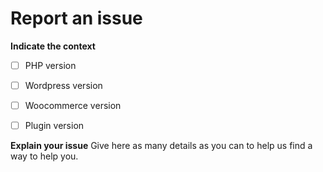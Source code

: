# Report an issue

**Indicate the context**

- [ ] PHP version

- [ ] Wordpress version

- [ ] Woocommerce version

- [ ] Plugin version


**Explain your issue**
Give here as many details as you can to help us find a way to help you.
